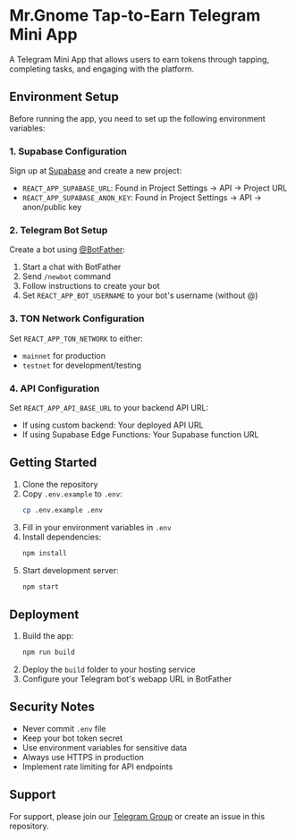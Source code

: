 # Mr.Gnome Tap-to-Earn Telegram Mini App

A Telegram Mini App that allows users to earn tokens through tapping, completing tasks, and engaging with the platform.

## Environment Setup

Before running the app, you need to set up the following environment variables:

### 1. Supabase Configuration
Sign up at [Supabase](https://supabase.com) and create a new project:
- `REACT_APP_SUPABASE_URL`: Found in Project Settings -> API -> Project URL
- `REACT_APP_SUPABASE_ANON_KEY`: Found in Project Settings -> API -> anon/public key

### 2. Telegram Bot Setup
Create a bot using [@BotFather](https://t.me/BotFather):
1. Start a chat with BotFather
2. Send `/newbot` command
3. Follow instructions to create your bot
4. Set `REACT_APP_BOT_USERNAME` to your bot's username (without @)

### 3. TON Network Configuration
Set `REACT_APP_TON_NETWORK` to either:
- `mainnet` for production
- `testnet` for development/testing

### 4. API Configuration
Set `REACT_APP_API_BASE_URL` to your backend API URL:
- If using custom backend: Your deployed API URL
- If using Supabase Edge Functions: Your Supabase function URL

## Getting Started

1. Clone the repository
2. Copy `.env.example` to `.env`:
   ```bash
   cp .env.example .env
   ```
3. Fill in your environment variables in `.env`
4. Install dependencies:
   ```bash
   npm install
   ```
5. Start development server:
   ```bash
   npm start
   ```

## Deployment

1. Build the app:
   ```bash
   npm run build
   ```
2. Deploy the `build` folder to your hosting service
3. Configure your Telegram bot's webapp URL in BotFather

## Security Notes

- Never commit `.env` file
- Keep your bot token secret
- Use environment variables for sensitive data
- Always use HTTPS in production
- Implement rate limiting for API endpoints

## Support

For support, please join our [Telegram Group](your_support_group_link) or create an issue in this repository.
